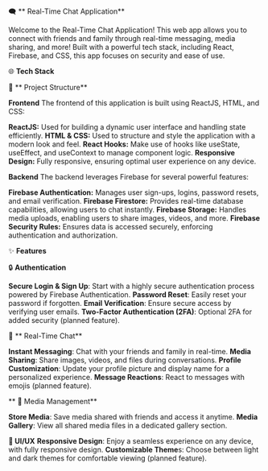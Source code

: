 🗨️  ** Real-Time Chat Application**

Welcome to the Real-Time Chat Application! This web app allows you to connect with friends and family through real-time messaging, media sharing, and more! Built with a powerful tech stack, including React, Firebase, and CSS, this app focuses on security and ease of use.

🌐 **Tech Stack**

🧩  ** Project Structure**

**Frontend**
The frontend of this application is built using ReactJS, HTML, and CSS:

**ReactJS:** Used for building a dynamic user interface and handling state efficiently.
**HTML & CSS:** Used to structure and style the application with a modern look and feel.
**React Hooks:** Make use of hooks like useState, useEffect, and useContext to manage component logic.
**Responsive Design:** Fully responsive, ensuring optimal user experience on any device.

**Backend**
The backend leverages Firebase for several powerful features:

**Firebase Authentication:** Manages user sign-ups, logins, password resets, and email verification.
**Firebase Firestore:** Provides real-time database capabilities, allowing users to chat instantly.
**Firebase Storage:** Handles media uploads, enabling users to share images, videos, and more.
**Firebase Security Rules:** Ensures data is accessed securely, enforcing authentication and authorization.


✨ **Features**

🔒 **Authentication**

**Secure Login & Sign Up**: Start with a highly secure authentication process powered by Firebase Authentication.
**Password Reset**: Easily reset your password if forgotten.
**Email Verification**: Ensure secure access by verifying user emails.
**Two-Factor Authentication (2FA)**: Optional 2FA for added security (planned feature).


💬  ** Real-Time Chat**

**Instant Messaging**: Chat with your friends and family in real-time.
**Media Sharing**: Share images, videos, and files during conversations.
**Profile Customization**: Update your profile picture and display name for a personalized experience.
**Message Reactions**: React to messages with emojis (planned feature).


**  📸 Media Management**

**Store Media**: Save media shared with friends and access it anytime.
**Media Gallery**: View all shared media files in a dedicated gallery section.


**🎨 UI/UX**
**Responsive Design**: Enjoy a seamless experience on any device, with fully responsive design.
**Customizable Theme**s: Choose between light and dark themes for comfortable viewing (planned feature).
